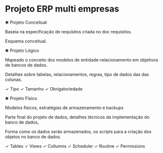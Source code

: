 # Projeto ERP multi empresas

✱ Projeto Conceitual

Baseia na especificação de requisitos criada no doc requisitos. 

Esquema conceitual. 

✱ Projeto Lógico

Mapeado o conceito dos modelos de entidade-relacionamento em objetivos de bancos de dados. 

Detalhes sobre tabelas, relacionamentos, regras, tipo de dados das das colunas.

✓ Tipo
✓ Tamanho
✓ Obrigatoriedade

✱ Projeto Físico

Modelos físicos, estratégias de armazenamento e backups

Parte final do projeto de dados, detalhes técnicos da implementação do banco de dados,

Forma como os dados serão armazenados, os scripts para a criação dos objetos no banco de dados.

✓ Tables
✓ Views
✓ Collumns 
✓ Scheduler
✓ Routine
✓ Permissions

